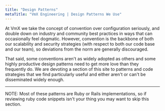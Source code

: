 ```yaml
---
title: "Design Patterns"
metaTitle: "VmX Engineering | Design Patterns We Use"
---
```


At VmX we take the concept of convention over configuration seriously, and
double down on industry and community best practices in ways that can
occasionally feel dogmatic. However, convention is the backbone of both our
scalability and security strategies (with respect to both our code base and our
team), so deviations from the norm are generally discouraged.

That said, some conventions aren't as widely adopted as others and
some highly productive design patterns need to get more love than they
frequently do. We are devoting a section of this site to patterns and code
strategies that we find particularly useful and either aren't or can't be
disseminated widely enough.

---

NOTE: Most of these patterns are Ruby or Rails implementations, so if reviewing
ruby code snippets isn't your thing you may want to skip this section.
